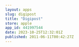 ```yaml
---
layout: apps
slug: digipost
title: "Digipost"
store: apple
app_id: 441997544
date: 2023-10-25T12:32:01Z
published: 2011-06-11T00:42:27Z
---
```

